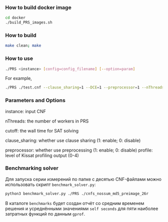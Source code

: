 ### How to build docker image

```bash
cd docker
./build_PRS_images.sh
```

### How to build

```bash
make clean; make
```

### How to use

```bash
./PRS <instance> [config=config_filename] [--option=param]
```

For example, 

```bash
./PRS ./test.cnf --clause_sharing=1 --DCE=1 --preprocessor=1 --nThreads=32 --cutoff=5000
```

### Parameters and Options

instance: input CNF 

nThreads: the number of workers in PRS

cutoff: the wall time for SAT solving

clause_sharing: whether use clause sharing (1: enable; 0: disable) 

preprocessor: whether use preprocessing (1: enable; 0: disable)
profile: level of Kissat profiling output (0-4)

### Benchmarking solver

Для запуска серии измерений по папке с десятью CNF-файлами можно использовать
скрипт `benchmark_solver.py`:

```bash
python3 benchmark_solver.py ./PRS ./cnfs_nossum_md5_preimage_26r
```

В каталоге `benchmarks` будет создан отчёт со средним временем решения и
усреднёнными значениями `self seconds` для пяти наиболее затратных функций по
данным `gprof`.
